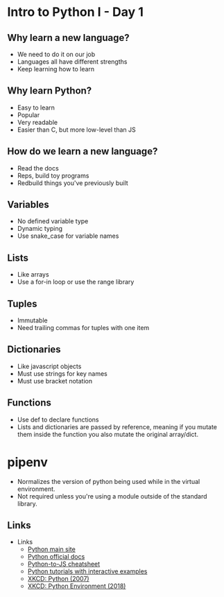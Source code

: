 # Intro to Python I - Day 1

## Why learn a new language?

- We need to do it on our job
- Languages all have different strengths
- Keep learning how to learn

## Why learn Python?

- Easy to learn
- Popular
- Very readable
- Easier than C, but more low-level than JS

## How do we learn a new language?

- Read the docs
- Reps, build toy programs
- Redbuild things you've previously built

## Variables

- No defined variable type
- Dynamic typing
- Use snake_case for variable names

## Lists

- Like arrays
- Use a for-in loop or use the range library

## Tuples

- Immutable
- Need trailing commas for tuples with one item

## Dictionaries

- Like javascript objects
- Must use strings for key names
- Must use bracket notation

## Functions

- Use def to declare functions
- Lists and dictionaries are passed by reference, meaning if you mutate them inside the function you also mutate the original array/dict.

# pipenv

- Normalizes the version of python being used while in the virtual environment.
- Not required unless you're using a module outside of the standard library.

## Links

- Links
  - [Python main site](https://www.python.org/)
  - [Python official docs](https://docs.python.org/3/)
  - [Python-to-JS cheatsheet](https://github.com/LambdaSchool/CS-Wiki/wiki/Javascript-Python-cheatsheet)
  - [Python tutorials with interactive examples](https://www.learnpython.org/en/)
  - [XKCD: Python (2007)](https://xkcd.com/353/)
  - [XKCD: Python Environment (2018)](https://xkcd.com/1987/)
